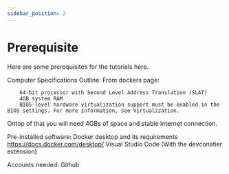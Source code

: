 ```yaml
---
sidebar_position: 2
---
```


# Prerequisite
Here are some prerequisites for the tutorials here.

Computer Specifications Outline: 
From dockers page:
```
    64-bit processor with Second Level Address Translation (SLAT)
    4GB system RAM
    BIOS-level hardware virtualization support must be enabled in the BIOS settings. For more information, see Virtualization.

```
Ontop of that you will need 4GBs of space and stable internet connection.

Pre-installed software:
Docker desktop and its requirements https://docs.docker.com/desktop/
Visual Studio Code (With the devconatier extension)


Accounts needed:
Github